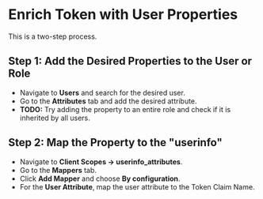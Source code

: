 # Enrich Token with User Properties

This is a two-step process.

## Step 1: Add the Desired Properties to the User or Role

- Navigate to **Users** and search for the desired user.
- Go to the **Attributes** tab and add the desired attribute.
- **TODO:** Try adding the property to an entire role and check if it is inherited by all users.

## Step 2: Map the Property to the "userinfo"

- Navigate to **Client Scopes → userinfo_attributes**.
- Go to the **Mappers** tab.
- Click **Add Mapper** and choose **By configuration**.
- For the **User Attribute**, map the user attribute to the Token Claim Name.
